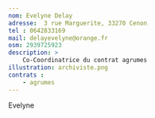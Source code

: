 ```yaml
---
nom: Evelyne Delay
adresse:  3 rue Marguerite, 33270 Cenon
tel : 0642833169
mail: delayevelyne@orange.fr
osm: 2939725923
description: >
    Co-Coordinatrice du contrat agrumes
illustration: archiviste.png
contrats : 
    - agrumes
---
```


Evelyne
